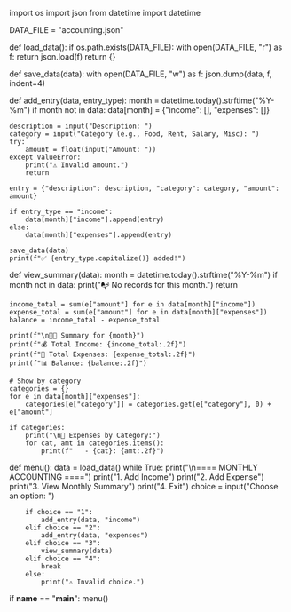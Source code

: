 import os
import json
from datetime import datetime

DATA_FILE = "accounting.json"

def load_data():
    if os.path.exists(DATA_FILE):
        with open(DATA_FILE, "r") as f:
            return json.load(f)
    return {}

def save_data(data):
    with open(DATA_FILE, "w") as f:
        json.dump(data, f, indent=4)

def add_entry(data, entry_type):
    month = datetime.today().strftime("%Y-%m")
    if month not in data:
        data[month] = {"income": [], "expenses": []}

    description = input("Description: ")
    category = input("Category (e.g., Food, Rent, Salary, Misc): ")
    try:
        amount = float(input("Amount: "))
    except ValueError:
        print("⚠️ Invalid amount.")
        return

    entry = {"description": description, "category": category, "amount": amount}

    if entry_type == "income":
        data[month]["income"].append(entry)
    else:
        data[month]["expenses"].append(entry)

    save_data(data)
    print(f"✅ {entry_type.capitalize()} added!")

def view_summary(data):
    month = datetime.today().strftime("%Y-%m")
    if month not in data:
        print("📭 No records for this month.")
        return

    income_total = sum(e["amount"] for e in data[month]["income"])
    expense_total = sum(e["amount"] for e in data[month]["expenses"])
    balance = income_total - expense_total

    print(f"\n📅📅 Summary for {month}")
    print(f"💰 Total Income: {income_total:.2f}")
    print(f"💸 Total Expenses: {expense_total:.2f}")
    print(f"📊 Balance: {balance:.2f}")

    # Show by category
    categories = {}
    for e in data[month]["expenses"]:
        categories[e["category"]] = categories.get(e["category"], 0) + e["amount"]

    if categories:
        print("\n📂 Expenses by Category:")
        for cat, amt in categories.items():
            print(f"   - {cat}: {amt:.2f}")

def menu():
    data = load_data()
    while True:
        print("\n==== MONTHLY ACCOUNTING ====")
        print("1. Add Income")
        print("2. Add Expense")
        print("3. View Monthly Summary")
        print("4. Exit")
        choice = input("Choose an option: ")

        if choice == "1":
            add_entry(data, "income")
        elif choice == "2":
            add_entry(data, "expenses")
        elif choice == "3":
            view_summary(data)
        elif choice == "4":
            break
        else:
            print("⚠️ Invalid choice.")

if __name__ == "__main__":
    menu()
